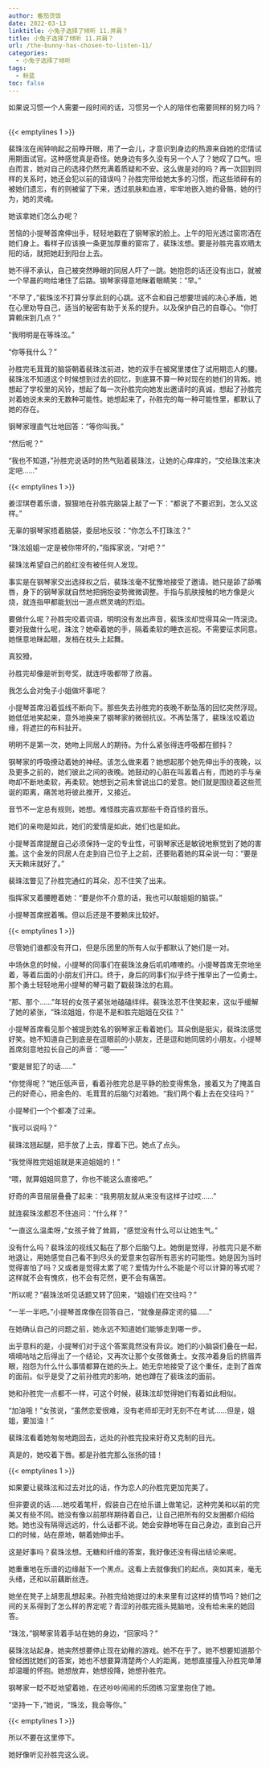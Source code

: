 ```yaml
---
author: 番茄烫饭
date: 2022-03-13
linktitle: 小兔子选择了倾听 11.并肩？
title: 小兔子选择了倾听 11.并肩？
url: /the-bunny-has-chosen-to-listen-11/
categories:
  - 小兔子选择了倾听
tags:
  - 粉蓝
toc: false
---
```


如果说习惯一个人需要一段时间的话，习惯另一个人的陪伴也需要同样的努力吗？
 
<!--more-->

{{< emptylines 1 >}}

裴珠泫在闹钟响起之前睁开眼，用了一会儿，才意识到身边的热源来自她的恋情试用期面试官。这种感觉真是奇怪。她身边有多久没有另一个人了？她叹了口气。坦白而言，她对自己的选择仍然充满着质疑和不安。这么做是对的吗？再一次回到同样的关系时，她还会犯以前的错误吗？孙胜完带给她太多的习惯，而这些琐碎有的被她们遗忘，有的则被留了下来，透过肌肤和血液，牢牢地嵌入她的骨骼，她的行为，她的灵魂。

她该拿她们怎么办呢？

苦恼的小提琴首席伸出手，轻轻地戳在了钢琴家的脸上。上午的阳光透过窗帘洒在她们身上。看样子应该换一条更加厚重的窗帘了，裴珠泫想。要是孙胜完喜欢晒太阳的话，就把她赶到阳台上去。

她不得不承认，自己被突然睁眼的同居人吓了一跳。她抱怨的话还没有出口，就被一个早晨的吻给堵住了后路。钢琴家得意地眯着眼睛笑：“早。”

“不早了，”裴珠泫不打算分享此刻的心跳。这不会和自己想要坦诚的决心矛盾，她在心里劝导自己，适当的秘密有助于关系的提升。以及保护自己的自尊心。“你打算赖床到几点？”

“我明明是在等珠泫。”

“你等我什么？”

孙胜完毛茸茸的脑袋朝着裴珠泫前进，她的双手在被窝里搂住了试用期恋人的腰。裴珠泫不知道这个时候想到过去的回忆，到底算不算一种对现在的她们的背叛。她想起了学校里的风铃，想起了每一次孙胜完向她发出邀请时的真诚，想起了孙胜完对着她说未来的无数种可能性。她想起来了，孙胜完的每一种可能性里，都默认了她的存在。

钢琴家理直气壮地回答：“等你叫我。”

“然后呢？”

“我也不知道，”孙胜完说话时的热气贴着裴珠泫，让她的心痒痒的，“交给珠泫来决定吧……”

{{< emptylines 1 >}}

姜涩琪卷着乐谱，狠狠地在孙胜完脑袋上敲了一下：“都说了不要迟到，怎么又这样。”

无辜的钢琴家捂着脑袋，委屈地反驳：“你怎么不打珠泫？”

“珠泫姐姐一定是被你带坏的，”指挥家说，“对吧？”

裴珠泫希望自己的脸红没有被任何人发现。

事实是在钢琴家交出选择权之后，裴珠泫毫不犹豫地接受了邀请。她只是舔了舔嘴唇，身下的钢琴家就自然地把拥抱姿势微微调整。手指与肌肤接触的地方像是火烧，就连指甲都能划出一道点燃灵魂的烈焰。

要做什么呢？孙胜完咬着词语，明明没有发出声音，裴珠泫却觉得耳朵一阵滚烫。要对我做什么呢，珠泫？她牵着她的手，隔着柔软的睡衣巡视。不需要征求同意。她惬意地眯起眼，发梢在枕头上起舞。

真狡猾。

孙胜完却像是听到夸奖，就连呼吸都带了欣喜。

我怎么会对兔子小姐做坏事呢？

小提琴首席沿着弧线不断向下。那些失去孙胜完的夜晚不断坠落的回忆突然浮现。她低低地笑起来，意外地换来了钢琴家的微弱抗议。不再坠落了，裴珠泫咬着边缘，将遮拦的布料扯开。

明明不是第一次，她吻上同居人的期待。为什么紧张得连呼吸都在颤抖？

钢琴家的呼吸撩动着她的神经。该怎么做来着？她想起那个她先伸出手的夜晚，以及更多之前的，她们彼此之间的夜晚。她鼓动的心脏在叫嚣着占有，而她的手与亲吻却不断地柔软，再柔软。她想到之前未曾说出口的爱意。她们就是围绕着这些荒诞的距离，痛苦地将彼此推开，又接近。

音节不一定总有规则，她想。难怪胜完喜欢那些千奇百怪的音乐。

她们的亲吻是如此，她们的爱情是如此，她们也是如此。

小提琴首席提醒自己必须保持一定的专业性，可钢琴家还是敏锐地察觉到了她的害羞。这个金发的同居人在走到自己位子上之前，还要贴着她的耳朵说一句：“要是天天赖床就好了。”

裴珠泫瞥见了孙胜完通红的耳朵，忍不住笑了出来。

指挥家叉着腰瞪着她：“要是你不介意的话，我也可以敲姐姐的脑袋。”

小提琴首席抿着嘴。但以后还是不要赖床比较好。

{{< emptylines 1 >}}

尽管她们谁都没有开口，但是乐团里的所有人似乎都默认了她们是一对。

中场休息的时候，小提琴的同事们在裴珠泫身后叽叽喳喳的。小提琴首席无奈地坐着，等着后面的小朋友们开口。终于，身后的同事们似乎终于推举出了一位勇士。那个勇士轻轻地用小提琴的琴弓戳了戳裴珠泫的右肩。

“那、那个……”年轻的女孩子紧张地磕磕绊绊。裴珠泫忍不住笑起来，这似乎缓解了她的紧张，“珠泫姐姐，你是不是和胜完姐姐在交往？”

小提琴首席看见那个被提到姓名的钢琴家正看着她们。耳朵倒是挺尖，裴珠泫感觉好笑。她不知道自己到底是在逗眼前的小朋友，还是逗和她同居的小朋友。小提琴首席刻意地拉长自己的声音：“嗯——”

“要是冒犯了的话……”

“你觉得呢？”她压低声音，看着孙胜完总是平静的脸变得焦急，接着又为了掩盖自己的好奇心，把金色的、毛茸茸的后脑勺对着她。“我们两个看上去在交往吗？”

小提琴们一个个都凑了过来。

“我可以说吗？”

裴珠泫翘起腿，把手放了上去，撑着下巴。她点了点头。

“我觉得胜完姐姐就是来追姐姐的！”

“喂，就算姐姐同意了，你也不能这么直接吧。”

好奇的声音层层叠叠了起来：“我男朋友就从来没有这样子过哎……”

就连裴珠泫都忍不住追问：“什么样？”

“一直这么温柔呀，”女孩子耸了耸肩，“感觉没有什么可以让她生气。”

没有什么吗？裴珠泫的视线又黏在了那个后脑勺上。她倒是觉得，孙胜完只是不断地退让，用她感觉自己看不到尽头的爱意来包容所有恶劣的可能性。她是因为当时觉得害怕了吗？又或者是觉得太累了呢？爱情为什么不能是个可以计算的等式呢？这样就不会有愧疚，也不会有茫然，更不会有痛苦。

“所以呢？”裴珠泫听见话题又转了回来，“姐姐们在交往吗？”

“一半一半吧。”小提琴首席像在回答自己，“就像是薛定谔的猫……”

在她确认自己的问题之前，她永远不知道她们能够走到哪一步。

出乎意料的是，小提琴们对于这个答案竟然没有异议。她们的小脑袋们叠在一起，嘀嘀咕咕之后得出了一个结论，又再次让那个女孩做勇士。女孩冲着身后的挤眉弄眼，抱怨为什么什么事情都算在她的头上。她无奈地接受了这个重任，走到了首席的面前。似乎是受了之前孙胜完的影响，她也蹲在了裴珠泫的面前。

她和孙胜完一点都不一样，可这个时候，裴珠泫却觉得她们有着如此相似。

“加油哦！”女孩说，“虽然恋爱很难，没有老师却无时无刻不在考试……但是，姐姐，要加油！”

裴珠泫看着她匆匆地跑回去，远处的孙胜完投来好奇又克制的目光。

真是的，她咬着下唇。都是孙胜完那么张扬的错！

{{< emptylines 1 >}}

如果要让裴珠泫和过去对比的话，作为恋人的孙胜完更加完美了。

但非要说的话……她咬着笔杆，假装自己在给乐谱上做笔记，这种完美和以前的完美又有些不同。她没有像以前那样期待着自己，让自己把所有的交友圈都介绍给她。她也没有隔得远远的，什么话都不说。她会安静地等在自己身边，直到自己开口的时候，站在原地，朝着她伸出手。

这是好事吗？裴珠泫想。无糖和纤维的答案，我好像还没有得出结论来呢。

她重重地在乐谱的边缘敲下一个黑点。这看上去就像我们的起点。突如其来，毫无头绪，还和以前藕断丝连。

她坐在凳子上胡思乱想起来。孙胜完给她提过的未来里有过这样的情节吗？她们之间的关系得到了怎么样的界定呢？青涩的孙胜完摇头晃脑地，没有给未来的她回答。

“珠泫，”钢琴家背着手站在她的身边，“回家吗？”

裴珠泫站起身。她突然想要停止现在幼稚的游戏。她不在乎了。她不想要知道那个曾经困扰她们的答案，她也不想要算清楚两个人的距离，她想直接撞入孙胜完单薄却温暖的怀抱。她想放弃，她想投降，她想孙胜完。

钢琴家一眨不眨地望着她，在还吵吵闹闹的乐团练习室里抱住了她。

“坚持一下，”她说，“珠泫，我会等你。”

{{< emptylines 1 >}}

所以不要在这里停下。

她好像听见孙胜完这么说。
